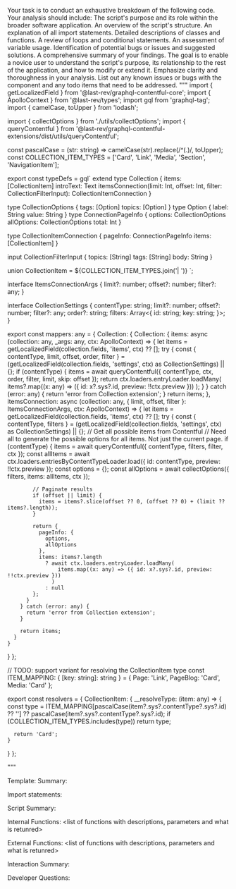Your task is to conduct an exhaustive breakdown of the following code. Your analysis should include:
The script's purpose and its role within the broader software application.
An overview of the script's structure.
An explanation of all import statements.
Detailed descriptions of classes and functions.
A review of loops and conditional statements.
An assessment of variable usage.
Identification of potential bugs or issues and suggested solutions.
A comprehensive summary of your findings.
The goal is to enable a novice user to understand the script's purpose, its relationship to the rest of the application, and how to modify or extend it. Emphasize clarity and thoroughness in your analysis.
List out any known issues or bugs with the component and any todo items that need to be addressed.
"""
import { getLocalizedField } from '@last-rev/graphql-contentful-core';
import { ApolloContext } from '@last-rev/types';
import gql from 'graphql-tag';
import { camelCase, toUpper } from 'lodash';

import { collectOptions } from './utils/collectOptions';
import { queryContentful } from '@last-rev/graphql-contentful-extensions/dist/utils/queryContentful';

const pascalCase = (str: string) => camelCase(str).replace(/^(.)/, toUpper);
const COLLECTION_ITEM_TYPES = ['Card', 'Link', 'Media', 'Section', 'NavigationItem'];

export const typeDefs = gql`
  extend type Collection {
    items: [CollectionItem]
    introText: Text
    itemsConnection(limit: Int, offset: Int, filter: CollectionFilterInput): CollectionItemConnection
  }

  type CollectionOptions {
    tags: [Option]
    topics: [Option]
  }
  type Option {
    label: String
    value: String
  }
  type ConnectionPageInfo {
    options: CollectionOptions
    allOptions: CollectionOptions
    total: Int
  }

  type CollectionItemConnection {
    pageInfo: ConnectionPageInfo
    items: [CollectionItem]
  }

  input CollectionFilterInput {
    topics: [String]
    tags: [String]
    body: String
  }

  union CollectionItem = ${COLLECTION_ITEM_TYPES.join('| ')}
`;

interface ItemsConnectionArgs {
  limit?: number;
  offset?: number;
  filter?: any;
}

interface CollectionSettings {
  contentType: string;
  limit?: number;
  offset?: number;
  filter?: any;
  order?: string;
  filters: Array<{
    id: string;
    key: string;
  }>;
}

export const mappers: any = {
  Collection: {
    Collection: {
      items: async (collection: any, _args: any, ctx: ApolloContext) => {
        let items = getLocalizedField(collection.fields, 'items', ctx) ?? [];
        try {
          const { contentType, limit, offset, order, filter } =
            (getLocalizedField(collection.fields, 'settings', ctx) as CollectionSettings) || {};
          if (contentType) {
            items = await queryContentful({ contentType, ctx, order, filter, limit, skip: offset });
            return ctx.loaders.entryLoader.loadMany(
              items?.map((x: any) => ({ id: x?.sys?.id, preview: !!ctx.preview }))
            );
          }
        } catch (error: any) {
          return 'error from Collection extension';
        }
        return items;
      },
      itemsConnection: async (collection: any, { limit, offset, filter }: ItemsConnectionArgs, ctx: ApolloContext) => {
        let items = getLocalizedField(collection.fields, 'items', ctx) ?? [];
        try {
          const { contentType, filters } =
            (getLocalizedField(collection.fields, 'settings', ctx) as CollectionSettings) || {};
          // Get all possible items from Contentful
          // Need all to generate the possible options for all items. Not just the current page.
          if (contentType) {
            items = await queryContentful({ contentType, filters, filter, ctx });
            const allItems = await ctx.loaders.entriesByContentTypeLoader.load({
              id: contentType,
              preview: !!ctx.preview
            });
            const options = {};
            const allOptions = await collectOptions({ filters, items: allItems, ctx });

            // Paginate results
            if (offset || limit) {
              items = items?.slice(offset ?? 0, (offset ?? 0) + (limit ?? items?.length));
            }

            return {
              pageInfo: {
                options,
                allOptions
              },
              items: items?.length
                ? await ctx.loaders.entryLoader.loadMany(
                    items.map((x: any) => ({ id: x?.sys?.id, preview: !!ctx.preview }))
                  )
                : null
            };
          }
        } catch (error: any) {
          return 'error from Collection extension';
        }

        return items;
      }
    }
  }
};

// TODO: support variant for resolving the CollectionItem type
const ITEM_MAPPING: { [key: string]: string } = {
  Page: 'Link',
  PageBlog: 'Card',
  Media: 'Card'
};

export const resolvers = {
  CollectionItem: {
    __resolveType: (item: any) => {
      const type =
        ITEM_MAPPING[pascalCase(item?.sys?.contentType?.sys?.id) ?? ''] ?? pascalCase(item?.sys?.contentType?.sys?.id);
      if (COLLECTION_ITEM_TYPES.includes(type)) return type;

      return 'Card';
    }
  }
};

"""

Template:
Summary:
<brief overview of the file and all its major components>

Import statements:
<describe the imports and dependencies>

Script Summary:
<Summary of file>

Internal Functions:
<list of functions with descriptions, parameters and what is retunred>

External Functions:
<list of functions with descriptions, parameters and what is retunred>

Interaction Summary:
<a summary of how the file could interact with the rest of the application>

Developer Questions:
<a list of questions Developers working with this component may have the following questions when debugging>